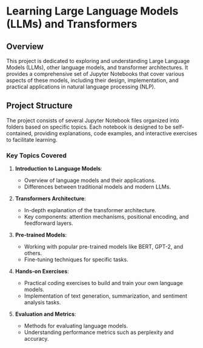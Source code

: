 # Learning Large Language Models (LLMs) and Transformers

## Overview

This project is dedicated to exploring and understanding Large Language Models (LLMs), other language models, and transformer architectures. It provides a comprehensive set of Jupyter Notebooks that cover various aspects of these models, including their design, implementation, and practical applications in natural language processing (NLP).

## Project Structure

The project consists of several Jupyter Notebook files organized into folders based on specific topics. Each notebook is designed to be self-contained, providing explanations, code examples, and interactive exercises to facilitate learning.

### Key Topics Covered

1. **Introduction to Language Models**:
   - Overview of language models and their applications.
   - Differences between traditional models and modern LLMs.

2. **Transformers Architecture**:
   - In-depth explanation of the transformer architecture.
   - Key components: attention mechanisms, positional encoding, and feedforward layers.

3. **Pre-trained Models**:
   - Working with popular pre-trained models like BERT, GPT-2, and others.
   - Fine-tuning techniques for specific tasks.

4. **Hands-on Exercises**:
   - Practical coding exercises to build and train your own language models.
   - Implementation of text generation, summarization, and sentiment analysis tasks.

5. **Evaluation and Metrics**:
   - Methods for evaluating language models.
   - Understanding performance metrics such as perplexity and accuracy.

